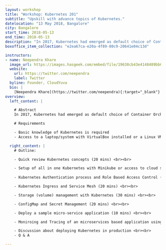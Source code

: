 ```yaml
---
layout: workshop
title: "Workshop: Kubernetes 201"
subtitle: "Upskill with advance topics of Kubernetes."
datelocation: "13 May 2018, Bangalore"
city: Bangalore
start_time: 2018-05-13
end_time: 2018-05-13
description: "In 2017, Kubernetes had emerged as default choice of Container Orchestration. This workshop will look at some of the advance topics of Kubernetes like RBAC, Ingress, Storage management, Monitoring etc. "
boxoffice_item_collection: "e2ea67ca-e20a-4f89-80c9-20641e04c13d"

instructors:
- name: Neependra Khare
  image_url: https://images.hasgeek.com/embed/file/19638cb43e4148489bb63fcaa3065836
  website: 
    url: https://twitter.com/neependra
    label: Twitter
  byline: Founder, CloudYuva
  bio: |
    [Neependra Khare](https://twitter.com/neependra){:target="_blank"} is Founder and Principal Consultant at [CloudYuga](www.cloudyuga.guru){:target="_blank"}. CloudYuga provides training and consulting on Docker, Kubernetes, CoreOS, GO Programming etc. He is one of the [Docker Captain](https://www.docker.com/community/docker-captains){:target="_blank"} as well and running [Docker Meetup Group in Bangalore](https://www.meetup.com/Docker-Bangalore/){target="_target"} for 4 years. In 2015 he authored a book on Docker, [Docker Cookbook](https://www.packtpub.com/virtualization-and-cloud/docker-cookbook){:target="_blank"}. In 2016 he co-authored a course on [Cloud Infrastructure Technologies at Edx for Linux Foundation](https://www.edx.org/course/introduction-cloud-infrastructure-linuxfoundationx-lfs151-x){:target="_blank"}. Last year he launched few [container ralated courses](https://school.cloudyuga.guru/){:target="_blank"}, including [Introduction to Kubernetes course](https://www.edx.org/course/introduction-to-kubernetes){:target="_blank"} on Edx for The Linux Foundation.
overview:
  left_content: |

    # Abstract
    In 2017, Kubernetes had emerged as default choice of Container Orchestration. This workshop will look at some of the advance topics of Kubernetes like RBAC, Ingress, Storage management, Monitoring etc. 

    # Requirements

    - Basic knowledge of Kubernetes is required
    - Access to a laptop/system with VirtualBox installed or a Linux VM

  right_content: |
    # Outline:

    - Quick review Kubernetes concepts (20 mins) <br><br>

    - Setup of all in one Kubernetes with Minikube or access to cloud setup would be provided (10-15 mins) <br><br>
    
    - Kubernetes Authentication process and Role Based Access Control (20 mins) <br><br>

    - Kubernetes Ingress and Service Mesh (20 mins) <br><br>

    - Storage (volume) management with Kubernetes (30 mins) <br><br>

    - ConfigMap and Secret Management (20 mins) <br><br>

    - Deploy a sample micro-service application (10 mins) <br><br>

    - Moniroing and Tracing of an microservices based application using Prometheus and OpenTracing (30 mins) <br><br>

    - Discussion about deploying Kubernetes in production <br><br>
    - Q & A 

---
```


